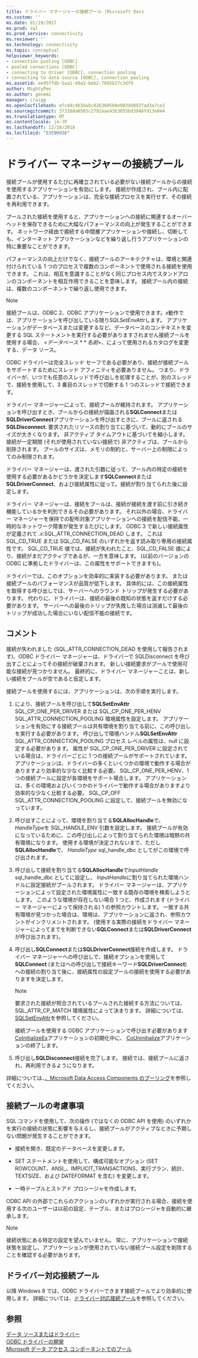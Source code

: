 ```yaml
---
title: ドライバー マネージャーの接続プール |Microsoft Docs
ms.custom: ''
ms.date: 01/19/2017
ms.prod: sql
ms.prod_service: connectivity
ms.reviewer: ''
ms.technology: connectivity
ms.topic: conceptual
helpviewer_keywords:
- connection pooling [ODBC]
- pooled connections [ODBC]
- connecting to driver [ODBC], connection pooling
- connecting to data source [ODBC], connection pooling
ms.assetid: ee95ffdb-5aa1-49a3-beb2-7695b27c3df9
author: MightyPen
ms.author: genemi
manager: craigg
ms.openlocfilehash: efcd4c4b3dabc82b30d5b0e903dd8937ad3a7ce3
ms.sourcegitcommit: 37310da0565c2792aae43b3855bd3948fd13e044
ms.translationtype: MT
ms.contentlocale: ja-JP
ms.lasthandoff: 12/18/2018
ms.locfileid: "53590936"
---
```

# <a name="driver-manager-connection-pooling"></a>ドライバー マネージャーの接続プール
接続プールが使用するたびに再確立されている必要がない接続プールからの接続を使用するアプリケーションを有効にします。 接続が作成され、プール内に配置されている、アプリケーションは、完全な接続プロセスを実行せず、その接続を再利用できます。  
  
 プールされた接続を使用すると、アプリケーションへの接続に関連するオーバーヘッドを保存できるために大幅なパフォーマンスの向上が発生することができます。 ネットワーク経由で接続する中間層アプリケーションや接続し、切断しても、インターネット アプリケーションなどを繰り返し行うアプリケーションの特に重要なことができます。  
  
 パフォーマンスの向上だけでなく、接続プールのアーキテクチャは、環境と関連付けられている 1 つのプロセスで複数のコンポーネントで使用される接続を使用できます。 これは、相互を意識することがなく同じプロセス内でスタンドアロンのコンポーネントを相互作用できることを意味します。 接続プール内の接続は、複数のコンポーネントで繰り返し使用できます。  
  
> [!NOTE]
>  接続プールは、ODBC 2、ODBC アプリケーションで使用できます。*x*動作では、アプリケーションを呼び出している限り*SQLSetEnvAttr*します。 アプリケーションがデータベースまたは変更するなど、データベースのコンテキストを変更する SQL ステートメントを実行する必要がありますされません接続プールを使用する場合、 \<*データベース * * 名前*>、によって使用されるカタログを変更する、データ ソース。  


 ODBC ドライバーは完全スレッド セーフである必要があり、接続が接続プールをサポートするためにスレッド アフィニティを必要ありません。 つまり、ドライバーが、いつでも任意のスレッドで呼び出しを処理することが、別のスレッドで、接続を使用して、3 番目のスレッドで切断する 1 つのスレッドで接続できます。  
  
 ドライバー マネージャーによって、接続プールが維持されます。 アプリケーションを呼び出すとき、プールからの接続が描画される**SQLConnect**または**SQLDriverConnect**アプリケーションを呼び出すときに、プールに返される**SQLDisconnect**. 要求されたリソースの割り当てに基づいて、動的にプールのサイズが大きくなります。 非アクティブ タイムアウトに基づいてを縮小します。接続が一定期間 (それが使用されていない接続で) 非アクティブは、プールから削除されます。 プールのサイズは、メモリの制約と、サーバー上の制限によってのみ制限されます。  
  
 ドライバー マネージャーは、渡された引数に従って、プール内の特定の接続を使用する必要があるかどうかを決定します**SQLConnect**または**SQLDriverConnect**、および接続属性に従って。接続が割り当てられた後に設定します。  
  
 ドライバー マネージャーは、接続をプールは、接続が接続を渡す前に引き続き機能しているかを判別できるその必要があります。 それ以外の場合、ドライバー マネージャーを保持での配布対象アプリケーションへの接続を配信不能、一時的なネットワーク障害が発生するたびにします。 ODBC 3 で新しい接続属性が定義されて *.x*:SQL_ATTR_CONNECTION_DEAD します。 これは SQL_CD_TRUE または SQL_CD_FALSE のいずれかを返す読み取り専用の接続属性です。 SQL_CD_TRUE 値では、接続が失われたこと、SQL_CD_FALSE 値により、接続がまだアクティブであるが、一方を意味します。 (以前のバージョンの ODBC に準拠したドライバーは、この属性をサポートできますも)。  
  
 ドライバーでは、このオプションを効率的に実装する必要があります。 または接続プールのパフォーマンスが品質が低下します。 具体的には、この接続属性を取得する呼び出しでは、サーバーへのラウンド トリップが発生する必要があります。 代わりに、ドライバーは、接続の最後の既知の状態を返すだけする必要があります。 サーバーへの最後のトリップが失敗した場合は消滅して最後のトリップが成功した場合にいない配信不能の接続です。  
  
## <a name="remarks"></a>コメント  
 接続が失われました (SQL_ATTR_CONNECTION_DEAD を使用して報告されます)、ODBC ドライバー マネージャーは、ドライバーで SQLDisconnect を呼び出すことによってその接続が破棄されます。 新しい接続要求がプールで使用可能な接続が見つかりません。 最終的に、ドライバー マネージャーことは、新しい接続をプールが空であると仮定します。  
  
 接続プールを使用するには、アプリケーションは、次の手順を実行します。  
  
1.  により、接続プールを呼び出して**SQLSetEnvAttr** SQL_CP_ONE_PER_DRIVER または SQL_CP_ONE_PER_HENV SQL_ATTR_CONNECTION_POOLING 環境属性を設定します。 アプリケーションを有効にする接続プールは共有環境を割り当てる前に、この呼び出しを実行する必要があります。 呼び出しで環境ハンドル**SQLSetEnvAttr** SQL_ATTR_CONNECTION_POOLING プロセス レベルの属性は、null に設定する必要があります。 属性が SQL_CP_ONE_PER_DRIVER に設定されている場合は、ドライバーごとに 1 つの接続プールがサポートされています。 アプリケーションは、ドライバーの多くといくつかの環境で動作する場合がありますより効率的な少なく比較する必要。 SQL_CP_ONE_PER_HENV、1 つの接続プールに設定が各環境をサポート場合します。 アプリケーションは、多くの環境およびいくつかのドライバーで動作する場合がありますより効率的な少なく比較する必要。 SQL_CP_OFF SQL_ATTR_CONNECTION_POOLING に設定して、接続プールを無効になっています。  
  
2.  呼び出すことによって、環境を割り当てる**SQLAllocHandle**で、 *HandleType*を SQL_HANDLE_ENV 引数を設定します。 接続プールが有効になっているために、この呼び出しによって割り当てられた環境は暗黙の共有環境になります。 使用する環境が決定されないまで、ただし**SQLAllocHandle**で、 *HandleType* sql_handle_dbc としてがこの環境で呼び出されます。  
  
3.  呼び出して接続を割り当てる**SQLAllocHandle**で*InputHandle* sql_handle_dbc としてに設定し、 *InputHandle*に割り当てられた環境ハンドルに設定接続がプールされます。 ドライバー マネージャーは、アプリケーションによって設定された環境属性に一致する既存の環境を検索しようとします。 このような環境が存在しない場合 1 つと、作成されます (ドライバー マネージャーによって保持される) 1 の参照カウントします。 一致する共有環境が見つかった場合は、環境は、アプリケーションに返され、参照カウントがインクリメントされます。 (使用する実際の接続をドライバー マネージャーによってまでを判断できない**SQLConnect**または**SQLDriverConnect**が呼び出されます)。  
  
4.  呼び出し**SQLConnect**または**SQLDriverConnect**接続を作成します。 ドライバー マネージャーへの呼び出しで、接続オプションを使用して**SQLConnect** (またはへの呼び出しで接続キーワード**SQLDriverConnect**) への接続の割り当て後に、接続属性の設定プールの接続を使用する必要がありますを決定します。  
  
    > [!NOTE]  
    >  要求された接続が照合されているプールされた接続する方法については、SQL_ATTR_CP_MATCH 環境属性によって決まります。 詳細については、[SQLSetEnvAttr](../../../odbc/reference/syntax/sqlsetenvattr-function.md)を参照してください。  
  
     接続プールを使用する ODBC アプリケーションで呼び出す必要があります[CoInitializeEx](https://go.microsoft.com/fwlink/?LinkID=116307)アプリケーションの初期化中に、 [CoUninitialize](https://go.microsoft.com/fwlink/?LinkId=116310)アプリケーションの終了します。  
  
5.  呼び出し**SQLDisconnect**接続を完了します。 接続では、接続プールに返され、再利用できるようになります。  
  
 詳細については、[、Microsoft Data Access Components のプーリング](https://go.microsoft.com/fwlink/?LinkId=120776)を参照してください。  
  
## <a name="connection-pooling-considerations"></a>接続プールの考慮事項  
 SQL コマンドを使用して、次の操作 (ではなくの ODBC API を使用) のいずれかを実行の接続の状態に影響を与えるし、接続プールがアクティブなときに予期しない問題が発生することができます。  
  
-   接続を開き、既定のデータベースを変更します。  
  
-   SET ステートメントを使用して、構成可能なオプション (SET ROWCOUNT、ANSI_、IMPLICIT_TRANSACTIONS、実行プラン、統計、TEXTSIZE、および DATEFORMAT を含む) を変更します。  
  
-   一時テーブルとストアド プロシージャを作成します。  
  
 ODBC API の外部でこれらのアクションのいずれかが実行される場合、接続を使用する次のユーザーは以前の設定、テーブル、またはプロシージャを自動的に継承します。  
  
> [!NOTE]  
>  接続状態にある特定の設定を望んでいません。 常に、アプリケーションで接続状態を設定し、アプリケーションが使用されていない接続プール設定を削除することを確認する必要があります。  
  
## <a name="driver-aware-connection-pooling"></a>ドライバー対応接続プール  
 以降 Windows 8 では、ODBC ドライバーできます接続プールでより効率的に使用します。 詳細については、[ドライバー対応接続プール](../../../odbc/reference/develop-app/driver-aware-connection-pooling.md)を参照してください。  
  
## <a name="see-also"></a>参照  
 [データ ソースまたはドライバー](../../../odbc/reference/develop-app/connecting-to-a-data-source-or-driver.md)   
 [ODBC ドライバーの開発](../../../odbc/reference/develop-driver/developing-an-odbc-driver.md)   
 [Microsoft データ アクセス コンポーネントでのプール](https://go.microsoft.com/fwlink/?LinkId=120776)
